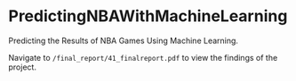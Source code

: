 # PredictingNBAWithMachineLearning
Predicting the Results of NBA Games Using Machine Learning.

Navigate to `/final_report/41_finalreport.pdf` to view the findings of the project.

